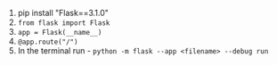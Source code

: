 1. pip install "Flask==3.1.0"
2. `from flask import Flask`
3. `app = Flask(__name__)`
4. `@app.route("/")`
5. In the terminal run - `python -m flask --app <filename> --debug run`
